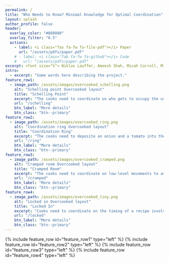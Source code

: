 ```yaml
---
permalink: /
title: "Who Needs to Know? Minimal Knowledge for Optimal Coordination"
layout: splash
author_profile: false
header:
  overlay_color: "#808080"
  overlay_filter: "0.5"
  actions:
    - label: <i class="fas fa-fw fa-file-pdf"></i> Paper
      url: "/assets/pdfs/paper.pdf"
    # - label: <i class="fab fa-fw fa-github"></i> Code
    #   url: "/assets/pdfs/paper.pdf"
excerpt: <font size="5"> Niklas Lauffer, Ameesh Shah, Micah Carroll, Michael Dennis, Stuart Russell </font>
intro: 
  - excerpt: "Some words here describing the project."
feature_row1:
  - image_path: /assets/images/overcooked_schelling.png
    alt: "Schelling point Overcooked layout"
    title: "Schelling Point"
    excerpt: "The cooks need to coordinate on who gets to occupy the useful central tile to deposit two onions within the time limit."
    url: "/schelling"
    btn_label: "More details"
    btn_class: "btn--primary"
feature_row2:
  - image_path: /assets/images/overcooked_ring.png
    alt: "Coordination ring Overcooked layout"
    title: "Coordination Ring"
    excerpt: "The cooks need to deposite an onion and a tomato into the same pot. The cooks cannot occupy the same spot, requiring them to coordinate on how they pass around the central island."
    url: "/ring"
    btn_label: "More details"
    btn_class: "btn--primary"
feature_row3:
  - image_path: /assets/images/overcooked_cramped.png
    alt: "Cramped room Overcooked layout"
    title: "Cramped Room"
    excerpt: "The cooks need to coordinate on low-level movements to avoid getting in each other's way in order to get two onions into the pot within the time limit."
    url: "/cramped"
    btn_label: "More details"
    btn_class: "btn--primary"
feature_row4:
  - image_path: /assets/images/overcooked_tiny.png
    alt: "Locked in Overcooked layout"
    title: "Locked In"
    excerpt: "Cooks need to coordinate on the timing of a recipe involving onions and tomatoes using a single pot. Includes a fully and partially-observed version."
    url: "/locked"
    btn_label: "More details"
    btn_class: "btn--primary"
---
```



{% include feature_row id="feature_row1" type="left" %}
{% include feature_row id="feature_row2" type="left" %}
{% include feature_row id="feature_row3" type="left" %}
{% include feature_row id="feature_row4" type="left" %}
